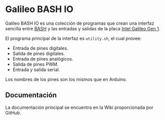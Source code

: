 # Galileo BASH IO

Galileo BASH IO es una colección de programas que crean una interfaz sencilla
entre [BASH](https://www.gnu.org/software/bash/ "BASH") y las entradas y
salidas de la placa
[Intel Galileo Gen 1](http://www.intel.com/content/www/us/en/embedded/products/galileo/galileo-g1-datasheet.html "Galileo Gen 1").

El programa principal de la interfaz es `utility.sh`, el cual provee:

* Entrada de pines digitales.
* Salida de pines digitales.
* Entrada de pines analógicos.
* Salida de pines PWM.
* Entrada y salida serial.

Los nombres de los pines son los mismos que en Arduino.

## Documentación

La documentación principal se encuentra en la Wiki proporcionada por GitHub.

